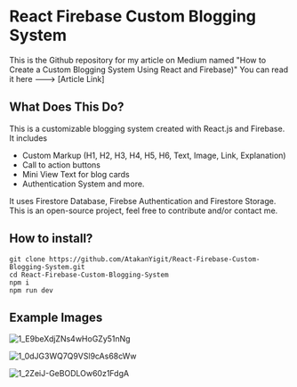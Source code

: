 # React Firebase Custom Blogging System
This is the Github repository for my article on Medium named "How to Create a Custom Blogging System Using React and Firebase)" You can read it here ---> [Article Link]

## What Does This Do?
This is a customizable blogging system created with React.js and Firebase. It includes
- Custom Markup (H1, H2, H3, H4, H5, H6, Text, Image, Link, Explanation)
- Call to action buttons
- Mini View Text for blog cards
- Authentication System and more.

It uses Firestore Database, Firebse Authentication and Firestore Storage.
This is an open-source project, feel free to contribute and/or contact me.

## How to install?
```
git clone https://github.com/AtakanYigit/React-Firebase-Custom-Blogging-System.git
cd React-Firebase-Custom-Blogging-System
npm i
npm run dev
```

## Example Images
![1_E9beXdjZNs4wHoGZy51nNg](https://github.com/user-attachments/assets/e7c42cb4-a75c-4f8e-a902-b23e187e9784)

![1_0dJG3WQ7Q9VSl9cAs68cWw](https://github.com/user-attachments/assets/921dd62a-c329-4cd6-a2d3-7c43a8b561d4)

![1_2ZeiJ-GeBODLOw60z1FdgA](https://github.com/user-attachments/assets/d629844d-86e2-4a1a-af92-06094e226894)
